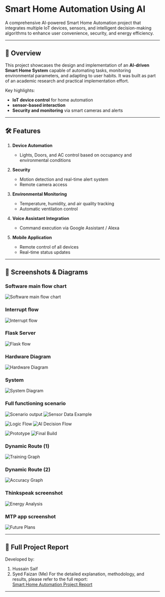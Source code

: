 # Smart Home Automation Using AI

A comprehensive AI-powered Smart Home Automation project that integrates multiple IoT devices, sensors, and intelligent decision-making algorithms to enhance user convenience, security, and energy efficiency.

---

## 📖 Overview

This project showcases the design and implementation of an **AI-driven Smart Home System** capable of automating tasks, monitoring environmental parameters, and adapting to user habits. It was built as part of an academic research and practical implementation effort.

Key highlights:
- **IoT device control** for home automation
- **sensor-based interaction**
- **Security and monitoring** via smart cameras and alerts

---

## 🛠️ Features

1. **Device Automation**
   - Lights, Doors, and AC control based on occupancy and environmental conditions

2. **Security**
   - Motion detection and real-time alert system
   - Remote camera access

3. **Environmental Monitoring**
   - Temperature, humidity, and air quality tracking
   - Automatic ventilation control

4. **Voice Assistant Integration**
   - Command execution via Google Assistant / Alexa

5. **Mobile Application**
   - Remote control of all devices
   - Real-time status updates


---

## 📸 Screenshots & Diagrams

### Software main flow chart
![Software main flow chart](readme_images/page2_img1.jpg)

### Interrupt flow
![Interrupt flow](readme_images/page3_img1.jpg)

### Flask Server
![Flask flow](readme_images/page4_img1.jpg)

### Hardware Diagram
![Hardware Diagram](readme_images/page5_img1.jpg)

### System
![System Diagram](readme_images/page22_img1.jpg)

### Full functioning scenario
![Scenario output](readme_images/page23_img1.jpg)
![Sensor Data Example](readme_images/page23_img2.jpg)

![Logic Flow](readme_images/page24_img1.jpg)
![AI Decision Flow](readme_images/page24_img2.jpg)

![Prototype](readme_images/page25_img1.jpg)
![Final Build](readme_images/page25_img2.jpg)

### Dynamic Route (1)
![Training Graph](readme_images/page26_img1.jpg)
### Dynamic Route (2)
![Accuracy Graph](readme_images/page26_img2.jpg)

### Thinkspeak screenshot
![Energy Analysis](readme_images/page27_img1.jpg)

### MTP app screenshot
![Future Plans](readme_images/page28_img1.jpg)

---

## 📄 Full Project Report
Developed by:
1. Hussain Saif
2. Syed Faizan (Me)
For the detailed explanation, methodology, and results, please refer to the full report:  
[Smart Home Automation Project Report](https://syed-raza-portfolio.netlify.app/static/media/smart.18e8e28d85751a617950.pdf)

---


